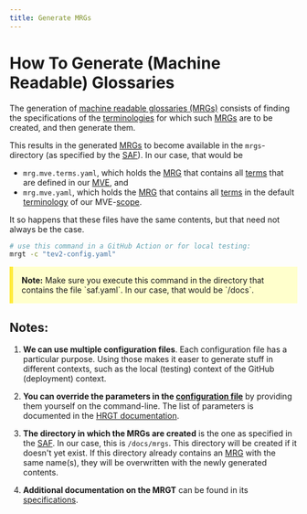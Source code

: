 ```yaml
---
title: Generate MRGs
---
```


# How To Generate (Machine Readable) Glossaries

The generation of [machine readable glossaries (MRGs)](mrg@tev2) consists of
finding the specifications of the [terminologies](tev2) for which such 
[MRGs](@tev2) are to be created, and then generate them.

This results in the generated [MRGs](@tev2) to become available in the
`mrgs`-directory (as specified by the [SAF](@tev2)).
In our case, that would be 

- `mrg.mve.terms.yaml`, which holds the [MRG](@tev2) that contains all [terms](@tev2)
that are defined in our [MVE](@), and
- `mrg.mve.yaml`, which holds the [MRG](@tev2) that contains all [terms](@tev2)
in the default [terminology](@tev2) of our MVE-[scope](@tev2).

It so happens that these files have the same contents, but that need not always be the case.

~~~ bash
# use this command in a GitHub Action or for local testing:
mrgt -c "tev2-config.yaml"
~~~

<div style="background-color: #ffffcc; padding: 15px; margin-bottom: 20px; border-left: 6px solid #ffeb3b;">
  <strong>Note:</strong> Make sure you execute this command 
  in the directory that contains the file `saf.yaml`.
  In our case, that would be `/docs`.
</div>

## Notes:

1. **We can use multiple configuration files**. 
  Each configuration file has a particular purpose.
  Using those makes it easer to generate stuff in different contexts,
  such as the local (testing) context of the GitHub (deployment) context.

2. **You can override the parameters in the [configuration file](@tev2)**
  by providing them yourself on the command-line. The list of parameters
  is documented in the [HRGT documentation](hrgt#calling-the-tool@tev2).

3. **The directory in which the MRGs are created** is the one as specified
   in the [SAF](@tev2). In our case, this is `/docs/mrgs`.
   This directory will be created if it doesn't yet exist.
   If this directory already contains an [MRG](@tev2) with the same name(s),
   they will be overwritten with the newly generated contents.

4. **Additional documentation on the MRGT** can be found in its 
   [specifications](mrgt@tev2).